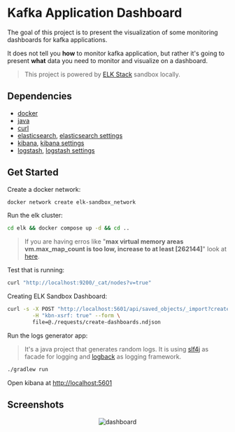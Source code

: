 # Kafka Application Dashboard

The goal of this project is to present the visualization of some monitoring dashboards for kafka applications.

It does not tell you **how** to monitor kafka application, but rather it's going to present **what** data you need to monitor and visualize on a dashboard.

> This project is powered by [ELK Stack](https://www.elastic.co/what-is/elk-stack) sandbox locally.

## Dependencies

- [docker](https://www.docker.com/)
- [java](https://www.java.com/en/download/)
- [curl](https://curl.se/)
- [elasticsearch](https://www.docker.elastic.co/r/elasticsearch), [elasticsearch settings](https://www.elastic.co/guide/en/elasticsearch/reference/master/docker.html)
- [kibana](https://www.docker.elastic.co/r/kibana), [kibana settings](https://www.elastic.co/guide/en/kibana/master/docker.html)
- [logstash](https://www.docker.elastic.co/r/logstash), [logstash settings](https://www.elastic.co/guide/en/logstash/master/docker.html)

## Get Started

Create a docker network:

```sh
docker network create elk-sandbox_network
```

Run the elk cluster:

```sh
cd elk && docker compose up -d && cd ..
```

> If you are having erros like "**max virtual memory areas vm.max_map_count is too low, increase to at least [262144]**" look at [here](https://www.elastic.co/guide/en/elasticsearch/reference/master/docker.html#_set_vm_max_map_count_to_at_least_262144).

Test that is running:

```sh
curl "http://localhost:9200/_cat/nodes?v=true"
```

Creating ELK Sandbox Dashboard:

```sh
curl -s -X POST "http://localhost:5601/api/saved_objects/_import?createNewCopies=true" \
        -H "kbn-xsrf: true" --form \
        file=@./requests/create-dashboards.ndjson
```

Run the logs generator app:

> It's a java project that generates random logs. It is using [slf4j](http://www.slf4j.org/) as facade for logging and [logback](http://logback.qos.ch/) as logging framework.

```sh
./gradlew run
```

Open kibana at [http://localhost:5601](http://localhost:5601)

## Screenshots

<p align="center">
<img alt="dashboard" src="https://raw.githubusercontent.com/sauljabin/kafka-application-dashboard-examples/main/screenshots/dashboard.png">
</p>